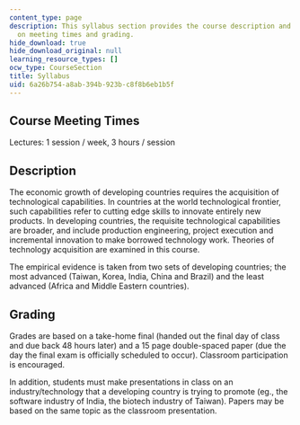 ```yaml
---
content_type: page
description: This syllabus section provides the course description and information
  on meeting times and grading.
hide_download: true
hide_download_original: null
learning_resource_types: []
ocw_type: CourseSection
title: Syllabus
uid: 6a26b754-a8ab-394b-923b-c8f8b6eb1b5f
---
```


Course Meeting Times
--------------------

Lectures: 1 session / week, 3 hours / session

Description
-----------

The economic growth of developing countries requires the acquisition of technological capabilities. In countries at the world technological frontier, such capabilities refer to cutting edge skills to innovate entirely new products. In developing countries, the requisite technological capabilities are broader, and include production engineering, project execution and incremental innovation to make borrowed technology work. Theories of technology acquisition are examined in this course.

The empirical evidence is taken from two sets of developing countries; the most advanced (Taiwan, Korea, India, China and Brazil) and the least advanced (Africa and Middle Eastern countries).

Grading
-------

Grades are based on a take-home final (handed out the final day of class and due back 48 hours later) and a 15 page double-spaced paper (due the day the final exam is officially scheduled to occur). Classroom participation is encouraged.

In addition, students must make presentations in class on an industry/technology that a developing country is trying to promote (eg., the software industry of India, the biotech industry of Taiwan). Papers may be based on the same topic as the classroom presentation.